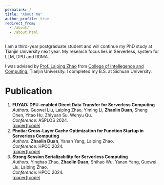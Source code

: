 ```yaml
---
permalink: /
title: "About me"
author_profile: true
redirect_from: 
  - /about/
  - /about.html
---
```

I am a third-year postgraduate student and will continue my PhD study at Tianjin University next year. My research focus lies in Serverless, system for LLM, DPU and RDMA.

I was advised by [Prof. Laiping Zhao](http://www.clouduv.cn) from [College of Intellegence and Computing](http://cic.tju.edu.cn), Tianjin University. I completed my B.S. at Sichuan University. 

# Publication
1. **FUYAO: DPU-enabled Direct Data Transfer for Serverless Computing**  
   *Authors:* Guowei Liu, Laiping Zhao, Yiming Li, **Zhaolin Duan**, Sheng Chen, Yitao Hu, Zhiyuan Su, Wenyu Qu.<br>
   *Conference:* ASPLOS 2024.  
   [[paper](https://dl.acm.org/doi/abs/10.1145/3620666.3651327)][[code](https://github.com/guoweiu/Fuyao)]
2. **Photia: Cross-Layer Cache Optimization for Function Startup in Serverless Computing**  
   *Authors:*  **Zhaolin Duan**, Yanan Yang, Laiping Zhao.<br>
   *Conference:* HPCC 2024.  
   [[paper]()][[code]()]
3. **Strong Session Serializability for Serverless Computing**  
   *Authors:*  Yinghao Zhao, **Zhaolin Duan**, Shihao Wu, Yanan Yang, Guowei Liu, Laiping Zhao.<br>
   *Conference:* HPCC 2024.  
   [[paper]()][[code]()]
